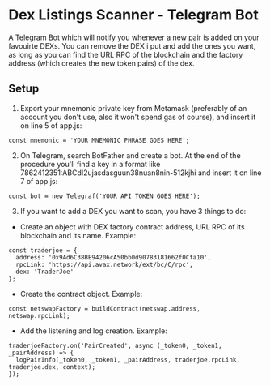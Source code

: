 # Dex Listings Scanner - Telegram Bot
A Telegram Bot which will notify you whenever a new pair is added on your favouirte DEXs. You can remove the DEX i put and add the ones you want, as long as you can find the URL RPC of the blockchain and the factory address (which creates the new token pairs) of the dex.

## Setup
1. Export your mnemonic private key from Metamask (preferably of an account you don't use, also it won't spend gas of course), and insert it on line 5 of app.js:
```
const mnemonic = 'YOUR MNEMONIC PHRASE GOES HERE';
```
2. On Telegram, search BotFather and create a bot. At the end of the procedure you'll find a key in a format like 7862412351:ABCdI2ujasdasguun38nuan8nin-512kjhi and insert it on line 7 of app.js:
```
const bot = new Telegraf('YOUR API TOKEN GOES HERE');
```
3. If you want to add a DEX you want to scan, you have 3 things to do:
- Create an object with DEX factory contract address, URL RPC of its blockchain and its name. Example:
```
const traderjoe = {
  address: '0x9Ad6C38BE94206cA50bb0d90783181662f0Cfa10',
  rpcLink: 'https://api.avax.network/ext/bc/C/rpc',
  dex: 'TraderJoe'
};
```
- Create the contract object. Example:
```
const netswapFactory = buildContract(netswap.address, netswap.rpcLink);
```
- Add the listening and log creation. Example:
```
traderjoeFactory.on('PairCreated', async (_token0, _token1, _pairAddress) => {
  logPairInfo(_token0, _token1, _pairAddress, traderjoe.rpcLink, traderjoe.dex, context);
});
```